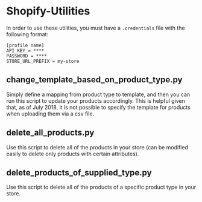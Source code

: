 # Shopify-Utilities

In order to use these utilities, you must have a `.credentials` file with the following format:

```
[profile name]
API_KEY = ****
PASSWORD = ****
STORE_URL_PREFIX = my-store
```

## change_template_based_on_product_type.py
Simply define a mapping from product type to template, and then you can run this script to update your products accordingly.  This is helpful given that, as of July 2018, it is not possible to specify the template for products when uploading them via a csv file.

## delete_all_products.py
Use this script to delete all of the products in your store (can be modified easily to delete only products with certain attributes).

## delete_products_of_supplied_type.py
Use this script to delete all of the products of a specific product type in your store.
